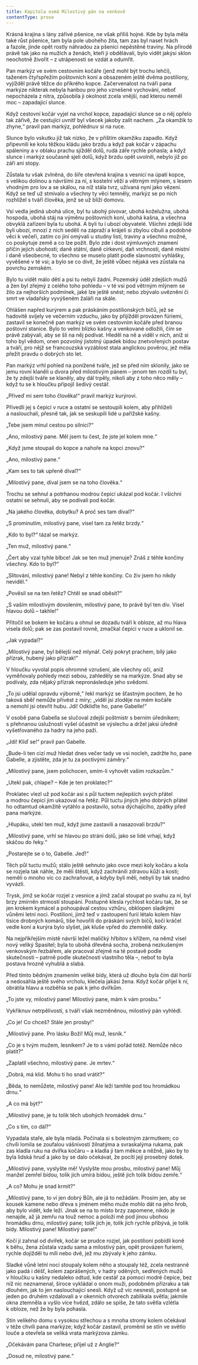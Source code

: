 ```yaml
---
title: Kapitola osmá Milostivý pán na venkově
contentType: prose
---
```


<section>

Krásná krajina s lány zářivé pšenice, ne však příliš hojné. Kde by byla měla také růst pšenice, tam byla pole ubohého žita, tam zas byl naset hrách a fazole, jinde opět rostly náhradou za pšenici nepěstěné traviny. Na přírodě právě tak jako na mužích a ženách, kteří ji obdělávali, bylo vidět jakýsi sklon neochotně živořit – z utrápenosti se vzdát a odumřít.

Pan markýz ve svém cestovním kočáře (jenž mohl být trochu lehčí), taženém čtyřspřežím poštovních koní a obsazeném ještě dvěma postiliony, vyjížděl právě těžce do příkrého kopce. Začervenalost na tváři pana markýze nikterak nebyla hanbou pro jeho vznešené vychování, neboť nepocházela z nitra, způsobila ji okolnost zcela vnější, nad kterou neměl moc – zapadající slunce.

Když cestovní kočár vyjel na vrchol kopce, zapadající slunce se o něj opřelo tak zářivě, že cestující uvnitř byl všecek jakoby zalit nachem. „Za okamžik to zhyne,“ pravil pan markýz, pohlédnuv si na ruce.

Slunce bylo vskutku již tak nízko, že v příštím okamžiku zapadlo. Když připevnili ke kolu těžkou kládu jako brzdu a když pak kočár v zápachu spáleniny a v oblaku prachu sjížděl dolů, rudá záře rychle pohasla; a když slunce i markýz současně sjeli dolů, když brzdu opět uvolnili, nebylo již po záři ani stopy.

Zůstala tu však zvlněná, do šíře otevřená krajina s vesnicí na úpatí kopce, s velikou dolinou a návršími za ní, s kostelní věží a větrným mlýnem, s lesem vhodným pro lov a se skálou, na níž stála tvrz, užívaná nyní jako vězení. Když se teď už stmívalo a všechny ty věci temněly, markýz se po nich rozhlížel s tváří člověka, jenž se už blíží domovu.

Vsí vedla jediná ubohá ulice, byl tu ubohý pivovar, ubohá koželužna, ubohá hospoda, ubohá stáj na výměnu poštovních koní, ubohá kašna, a všechna obvyklá zařízení byla tu ubohá. A byli tu i ubozí obyvatelé. Všichni zdejší lidé byli ubozí, mnozí z nich seděli na zápraží a krájeli si zbylou cibuli a podobné věci k večeři, zatím co jiní omývali u studny listí, traviny a všechno možné, co poskytuje země a co lze požít. Bylo zde i dost výmluvných znamení příčin jejich ubohosti; daně státní, daně církevní, daň vrchnosti, daně místní i daně všeobecné, to všechno se muselo platit podle slavnostní vyhlášky, vyvěšené v té vsi; a bylo se co divit, že ještě vůbec nějaká ves zůstala na povrchu zemském.

Bylo tu vidět málo dětí a psi tu nebyli žádní. Pozemský úděl zdejších mužů a žen byl zřejmý z celého toho pohledu – v té vsi pod větrným mlýnem se žilo za nejhorších podmínek, jaké lze ještě snést; nebo zbývalo uvěznění či smrt ve vladařsky vyvýšeném žaláři na skále.

Ohlášen napřed kurýrem a pak práskáním postilionských bičů, jež se hadovitě svíjely ve večerním vzduchu, jako by přijížděl provázen fúriemi, zastavil se konečně pan markýz ve svém cestovním kočáře před branou poštovní stanice. Bylo to velmi blízko kašny a venkované odložili, čím se právě zabývali, aby se šli na něj podívat. Hleděl na ně a viděl v nich, aniž si toho byl vědom, onen pozvolný jistotný úpadek bídou znetvořených postav a tváří, pro nějž se francouzská vyzáblost stala anglickou pověrou, jež měla přežít pravdu o dobrých sto let.

Pan markýz vrhl pohled na ponížené tváře, jež se před ním sklonily, jako se jemu rovní klaněli u dvora před milostivým pánem – jenom ten rozdíl tu byl, že ty zdejší tváře se klaněly, aby dál trpěly, nikoli aby z toho něco měly – když tu se k hloučku připojil šedivý cestář.

„Přiveď mi sem toho člověka!“ pravil markýz kurýrovi.

Přivedli jej s čepicí v ruce a ostatní se sestoupili kolem, aby přihlíželi a naslouchali, přesně tak, jak se seskupili lidé u pařížské kašny.

„Tebe jsem minul cestou po silnici?“

„Ano, milostivý pane. Měl jsem tu čest, že jste jel kolem mne.“

„Když jsme stoupali do kopce a nahoře na kopci znovu?“

„Ano, milostivý pane.“

„Kam ses to tak upřeně díval?“

„Milostivý pane, díval jsem se na toho člověka.“

Trochu se sehnul a potrhanou modrou čepicí ukázal pod kočár. I všichni ostatní se sehnuli, aby se podívali pod kočár.

„Na jakého člověka, dobytku? A proč ses tam díval?“

„S prominutím, milostivý pane, visel tam za řetěz brzdy.“

„Kdo to byl?“ tázal se markýz.

„Ten muž, milostivý pane.“

„Čert aby vzal tyhle blbce! Jak se ten muž jmenuje? Znáš z téhle končiny všechny. Kdo to byl?“

„Slitování, milostivý pane! Nebyl z téhle končiny. Co živ jsem ho nikdy neviděl.“

„Pověsil se na ten řetěz? Chtěl se snad oběsit?“

„S vaším milostivým dovolením, milostivý pane, to právě byl ten div. Visel hlavou dolů – takhle!“

Přitočil se bokem ke kočáru a ohnul se dozadu tváří k obloze, až mu hlava visela dolů; pak se zas postavil rovně, zmačkal čepici v ruce a uklonil se.

„Jak vypadal?“

„Milostivý pane, byl bělejší než mlynář. Celý pokryt prachem, bílý jako přízrak, hubený jako přízrak!“

V hloučku vyvolal popis ohromné vzrušení, ale všechny oči, aniž vyměňovaly pohledy mezi sebou, zahleděly se na markýze. Snad aby se podívaly, zda nějaký přízrak nepronásleduje jeho svědomí.

„To jsi udělal opravdu výborně,“ řekl markýz se šťastným pocitem, že ho taková sběř nemůže přivést z míry; „viděl jsi zloděje na mém kočáře a nemohl jsi otevřít hubu. Jdi! Odkliďte ho, pane Gabelle!“

V osobě pana Gabella se slučoval zdejší poštmistr s berním úředníkem; s přehnanou úslužností vyšel účastnit se výslechu a držel jaksi úředně vyšetřovaného za hadry na jeho paži.

„Jdi! Kliď se!“ pravil pan Gabelle.

„Bude-li ten cizí muž hledat dnes večer tady ve vsi nocleh, zadržte ho, pane Gabelle, a zjistěte, zda je tu za poctivými záměry.“

„Milostivý pane, jsem polichocen, smím-li vyhovět vašim rozkazům.“

„Utekl pak, chlape? – Kde je ten proklatec?“

Proklatec vlezl už pod kočár asi s půl tuctem nejlepších svých přátel a modrou čepicí jim ukazoval na řetěz. Půl tuctu jiných jeho dobrých přátel ho odtamtud okamžitě vytáhlo a postavilo, sotva dýchajícího, zpátky před pana markýze.

„Hlupáku, utekl ten muž, když jsme zastavili a nasazovali brzdu?“

„Milostivý pane, vrhl se hlavou po stráni dolů, jako se lidé vrhají, když skáčou do řeky.“

„Postarejte se o to, Gabelle. Jeď!“

Těch půl tuctu mužů; stálo ještě sehnuto jako ovce mezi koly kočáru a kola se rozjela tak náhle, že měli štěstí, když zachránili zdravou kůži a kosti; neměli o mnoho víc co zachraňovat, a kdyby byli měli, nebyli by tak snadno vyvázli.

Trysk, jímž se kočár rozjel z vesnice a jímž začal stoupat po svahu za ní, byl brzy zmírněn strmostí stoupání. Postupně klesla rychlost kočáru tak, že se jen krokem kymácel a pohoupával cestou vzhůru, obklopen sladkými vůněmi letní noci. Postilioni, jimž teď v zastoupení furií létalo kolem hlav tisíce drobných komárů, tiše hovořili do práskání svých bičů, kočí kráčel vedle koní a kurýra bylo slyšet, jak kluše vpřed do ztemnělé dálky.

Na nejpříkřejším místě návrší ležel maličký hřbitov s křížem, na němž visel nový veliký Spasitel; byla to ubohá dřevěná socha, zrobená nezkušeným venkovským řezbářem, ale pracoval zřejmě na té postavě podle skutečnosti – patrně podle skutečnosti vlastního těla –, neboť to byla postava hrozně vyhublá a slabá.

Před tímto bědným znamením veliké bídy, která už dlouho byla čím dál horší a nedosáhla ještě svého vrcholu, klečela jakási žena. Když kočár přijel k ní, obrátila hlavu a rozběhla se pak k jeho dvířkům.

„To jste vy, milostivý pane! Milostivý pane, mám k vám prosbu.“

Vykřiknuv netrpělivostí, s tváří však nezměněnou, milostivý pán vyhlédl.

„Co je! Co chceš? Stále jen prosby!“

„Milostivý pane. Pro lásku Boží! Můj muž, lesník.“

„Co je s tvým mužem, lesníkem? Je to s vámi pořád totéž. Nemůže něco platit?“

„Zaplatil všechno, milostivý pane. Je mrtev.“

„Dobrá, má klid. Mohu ti ho snad vrátit?“

„Běda, to nemůžete, milostivý pane! Ale leží tamhle pod tou hromádkou drnu.“

„A co má být?“

„Milostivý pane, je tu tolik těch ubohých hromádek drnu.“

„Co s tím, co dál?“

Vypadala staře, ale byla mladá. Počínala si s bolestným zármutkem; co chvíli lomila se zoufalou vášnivostí žilnatýma a svraskalýma rukama, pak zas kladla ruku na dvířka kočáru – a kladla ji tam měkce a něžně, jako by to byla lidská hruď a jako by se dalo očekávat, že pocítí její prosebný dotek.

„Milostivý pane, vyslyšte mě! Vyslyšte mou prosbu, milostivý pane! Můj manžel zemřel bídou, tolik jich umírá bídou, ještě jich tolik bídou zemře.“

„A co? Mohu je snad krmit?“

„Milostivý pane, to ví jen dobrý Bůh, ale já to nežádám. Prosím jen, aby se kousek kamene nebo dřeva s jménem mého muže mohlo dát na jeho hrob, aby bylo vidět, kde leží. Jinak se na to místo brzy zapomene, nikdo je nenajde, až já zemřu na touž nemoc a položí mě pod jinou ubohou hromádku drnu, milostivý pane; tolik jich je, tolik jich rychle přibývá, je tolik bídy. Milostivý pane! Milostivý pane!“

Kočí ji zahnal od dvířek, kočár se prudce rozjel, jak postilioni pobídli koně k běhu, žena zůstala vzadu sama a milostivý pán, opět provázen furiemi, rychle dojížděl tu míli nebo dvě, jež mu zbývaly k jeho zámku.

Sladké vůně letní noci stoupaly kolem něho a stoupaly též, zcela nestranně jako padá i déšť, kolem zaprášených, v hadry oděných, sedřených mužů v hloučku u kašny nedaleko odtud, kde cestář za pomoci modré čepice, bez níž nic neznamenal, široce vykládal o onom muži, podobném přízraku a tak dlouhém, jak to jen naslouchající snesli. Když už víc nesnesli, postupně se jeden po druhém vzdalovali a v okenních otvorech zablikala světla; jakmile okna ztemněla a vyšlo více hvězd, zdálo se spíše, že tato světla vzlétla k obloze, než že by byla pohasla.

Stín velikého domu s vysokou střechou a s mnoha stromy kolem očekával v téže chvíli pana markýze; když kočár zastavil, proměnil se stín ve světlo louče a otevřela se veliká vrata markýzova zámku.

„Očekávám pana Charlese; přijel už z Anglie?“

„Dosud ne, milostivý pane.“

</section>
